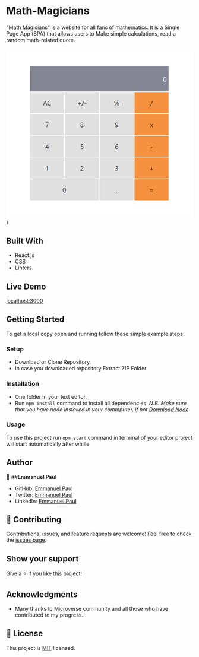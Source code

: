 # Math-Magicians

"Math Magicians" is a website for all fans of mathematics. It is a Single Page App (SPA) that allows users to Make simple calculations, read a random math-related quote.

![screenshot](./src/screen.png))


## Built With
- React.js
- CSS
- Linters

## Live Demo
[localhost:3000](https://localhost:3000)

## Getting Started
To get a local copy open and running follow these simple example steps.

### Setup
- Download or Clone Repository.
- In case you downloaded repository Extract ZIP Folder.

### Installation
- One folder in your text editor.
- Run `npm install` command to install all dependencies.
*N.B: Make sure that you have node installed in your commputer, if not [Download Node](https://nodejs.org/en/)*

### Usage
To use this project run `npm start` command in terminal of your editor project will start automatically after whille

## Author
👤 ##**Emmanuel Paul**

- GitHub: [Emmanuel Paul](https://github.com/Epaltechs/Math-Magicians)
- Twitter: [Emmanuel Paul](http://twitter.com/@emmapaul247)
- LinkedIn: [Emmanuel Paul](https://www.linkedin.com/in/emmanuel-paul-a2bab7b4/)

## :handshake: Contributing
Contributions, issues, and feature requests are welcome!
Feel free to check the [issues page](https://github.com/Epaltechs/To-Do-list/issues).

## Show your support
Give a :star:️ if you like this project!

## Acknowledgments
- Many thanks to Microverse community and all those who have contributed to my progress.

## :memo: License
This project is [MIT](./MIT.md) licensed.
